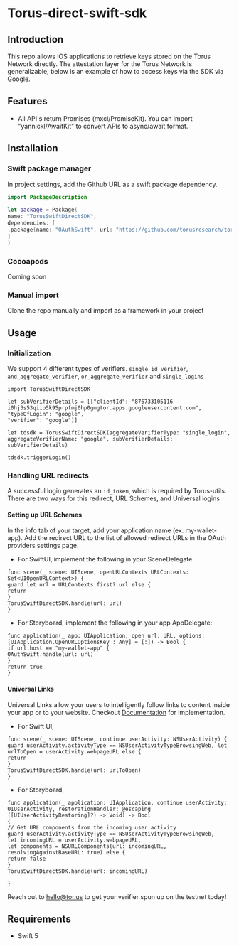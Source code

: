 # Torus-direct-swift-sdk

## Introduction

This repo allows iOS applications to retrieve keys stored on the Torus Network directly. The attestation layer for the Torus Network is generalizable, below is an example of how to access keys via the SDK via Google.

## Features

- All API's return Promises (mxcl/PromiseKit). You can import "yannickl/AwaitKit" to convert APIs to async/await format.

## Installation

### Swift package manager
In project settings, add the Github URL as a swift package dependency.
``` swift
import PackageDescription

let package = Package(
name: "TorusSwiftDirectSDK",
dependencies: [
.package(name: "OAuthSwift", url: "https://github.com/torusresearch/torus-direct-swift-sdk", .upToNextMajor(from: "0.0.1"))
]
)
```

### Cocoapods
Coming soon

### Manual import

Clone the repo manually and import as a framework in your project


## Usage

### Initialization

We support 4 different types of verifiers. `single_id_verifier`, `and_aggregate_verifier`, `or_aggregate_verifier` and `single_logins`
```
import TorusSwiftDirectSDK

let subVerifierDetails = [["clientId": "876733105116-i0hj3s53qiio5k95prpfmj0hp0gmgtor.apps.googleusercontent.com",
"typeOfLogin": "google",
"verifier": "google"]]

let tdsdk = TorusSwiftDirectSDK(aggregateVerifierType: "single_login", aggregateVerifierName: "google", subVerifierDetails: subVerifierDetails)

tdsdk.triggerLogin()
```

### Handling URL redirects 

A successful login generates an `id_token`, which is required by Torus-utils. There are two ways for this redirect, URL Schemes, and Universal logins

#### Setting up URL Schemes

In the info tab of your target, add your application name (ex. my-wallet-app). Add the redirect URL to the list of allowed redirect URLs in the OAuth providers settings page.

- For SwiftUI, implement the following in your SceneDelegate
```
func scene(_ scene: UIScene, openURLContexts URLContexts: Set<UIOpenURLContext>) {
guard let url = URLContexts.first?.url else {
return
}
TorusSwiftDirectSDK.handle(url: url)
}
```

- For Storyboard, implement the following in your app AppDelegate:
```
func application(_ app: UIApplication, open url: URL, options: [UIApplication.OpenURLOptionsKey : Any] = [:]) -> Bool {
if url.host == "my-wallet-app" {
OAuthSwift.handle(url: url)
}
return true
}
```

#### Universal Links

Universal Links allow your users to intelligently follow links to content inside your app or to your website. Checkout [Documentation](https://developer.apple.com/ios/universal-links/) for implementation. 
- For Swift UI,
```
func scene(_ scene: UIScene, continue userActivity: NSUserActivity) {
guard userActivity.activityType == NSUserActivityTypeBrowsingWeb, let urlToOpen = userActivity.webpageURL else {
return
}
TorusSwiftDirectSDK.handle(url: urlToOpen)
}
```

- For Storyboard,
```
func application(_ application: UIApplication, continue userActivity: UIUserActivity, restorationHandler: @escaping ([UIUserActivityRestoring]?) -> Void) -> Bool
{
// Get URL components from the incoming user activity
guard userActivity.activityType == NSUserActivityTypeBrowsingWeb,
let incomingURL = userActivity.webpageURL,
let components = NSURLComponents(url: incomingURL, resolvingAgainstBaseURL: true) else {
return false
}
TorusSwiftDirectSDK.handle(url: incomingURL)

}

```

Reach out to hello@tor.us to get your verifier spun up on the testnet today!


## Requirements
- Swift 5
